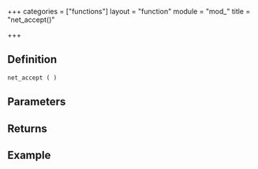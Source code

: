 +++
categories = ["functions"]
layout = "function"
module = "mod_"
title = "net_accept()"

+++

## Definition

    net_accept ( )

## Parameters

## Returns

## Example

